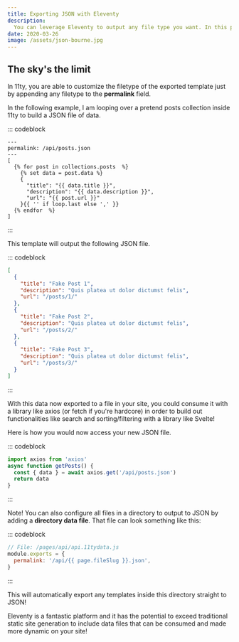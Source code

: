 ```yaml
---
title: Exporting JSON with Eleventy
description:
  You can leverage Eleventy to output any file type you want. In this post, I show you how to export JSON so it can be consumed dynamically in the client.
date: 2020-03-26
image: /assets/json-bourne.jpg
---
```


## The sky's the limit
In 11ty, you are able to customize the filetype of the exported template just by appending any filetype to the **permalink** field.

In the following example, I am looping over a pretend posts collection inside 11ty to build a JSON file of data.

::: codeblock
```twig
---
permalink: /api/posts.json
---
[
  {% for post in collections.posts  %}
    {% set data = post.data %}
    {
      "title": "{{ data.title }}",
      "description": "{{ data.description }}",
      "url": "{{ post.url }}"
    }{{ '' if loop.last else ',' }}
  {% endfor  %}
]
```
:::

This template will output the following JSON file.

::: codeblock
```json
[
  {
    "title": "Fake Post 1",
    "description": "Quis platea ut dolor dictumst felis",
    "url": "/posts/1/"
  },
  {
    "title": "Fake Post 2",
    "description": "Quis platea ut dolor dictumst felis",
    "url": "/posts/2/"
  },
  {
    "title": "Fake Post 3",
    "description": "Quis platea ut dolor dictumst felis",
    "url": "/posts/3/"
  }
]
```
:::

With this data now exported to a file in your site, you could consume it with a library like axios (or fetch if you're hardcore) in order to build out functionalities like search and sorting/filtering with a library like Svelte!

Here is how you would now access your new JSON file.

::: codeblock
```js
import axios from 'axios'
async function getPosts() {
  const { data } = await axios.get('/api/posts.json')
  return data
}
```
:::

Note! You can also configure all files in a directory to output to JSON by adding a **directory data file**. That file can look something like this:

::: codeblock
```js
// File: /pages/api/api.11tydata.js
module.exports = {
  permalink: '/api/{{ page.fileSlug }}.json',
}
```
:::

This will automatically export any templates inside this directory straight to JSON!

Eleventy is a fantastic platform and it has the potential to exceed traditional static site generation to include data files that can be consumed and made more dynamic on your site!
